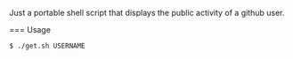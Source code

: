 Just a portable shell script that displays the public activity of a github user.

=== Usage

```
$ ./get.sh USERNAME
```
